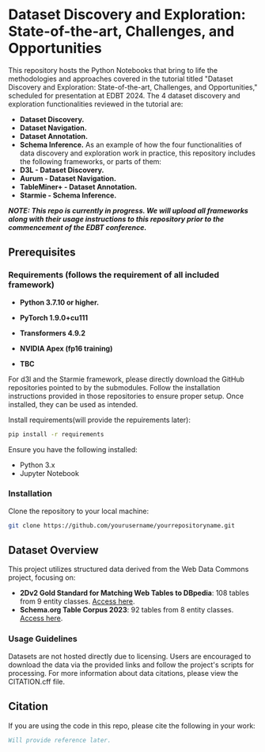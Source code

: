 # Dataset Discovery and Exploration: State-of-the-art, Challenges, and Opportunities

This repository hosts the Python Notebooks that bring to life the methodologies and 
approaches covered in the tutorial titled 
"Dataset Discovery and Exploration: State-of-the-art, Challenges, and Opportunities,"
scheduled for presentation at EDBT 2024.
The 4 dataset discovery and exploration functionalities reviewed in the tutorial are:
- **Dataset Discovery.**
- **Dataset Navigation.**
- **Dataset Annotation.**
- **Schema Inference.**
As an example of how the four functionalities of data discovery and exploration work in practice,
this repository includes the following frameworks, or parts of them:
- **D3L - Dataset Discovery.**
- **Aurum - Dataset Navigation.**
- **TableMiner+ - Dataset Annotation.**
- **Starmie - Schema Inference.**


___NOTE: This repo is currently in progress. 
We will upload all frameworks along with their usage instructions 
to this repository prior to the commencement of the EDBT conference.___

## Prerequisites
### Requirements (follows the requirement of all included framework)
- **Python 3.7.10 or higher.**

- **PyTorch 1.9.0+cu111**

- **Transformers 4.9.2**

- **NVIDIA Apex (fp16 training)**
- **TBC**


For d3l and the Starmie framework, 
please directly download the GitHub repositories pointed to by the submodules. 
Follow the installation instructions provided in those repositories 
to ensure proper setup. Once installed, they can be used as intended.

Install requirements(will provide the repuirements later):

```bash
pip install -r requirements
```

Ensure you have the following installed:
- Python 3.x
- Jupyter Notebook
### Installation

Clone the repository to your local machine:
```bash
git clone https://github.com/yourusername/yourrepositoryname.git
```

## Dataset Overview
This project utilizes structured data derived from the Web Data Commons project, focusing on:

- **2Dv2 Gold Standard for Matching Web Tables to DBpedia**: 108 tables from 9 entity classes. [Access here](https://webdatacommons.org/webtables/goldstandardV2.html).
- **Schema.org Table Corpus 2023**: 92 tables from 8 entity classes. [Access here](https://webdatacommons.org/structureddata/schemaorgtables/2023/index.html#toc3).

### Usage Guidelines

Datasets are not hosted directly due to licensing. Users are encouraged to download the data via the provided links and follow the project's scripts for processing.
For more information about data citations, please view the CITATION.cff file.




## Citation
If you are using the code in this repo, please cite the following in your work:
```bibtex
Will provide reference later.
```